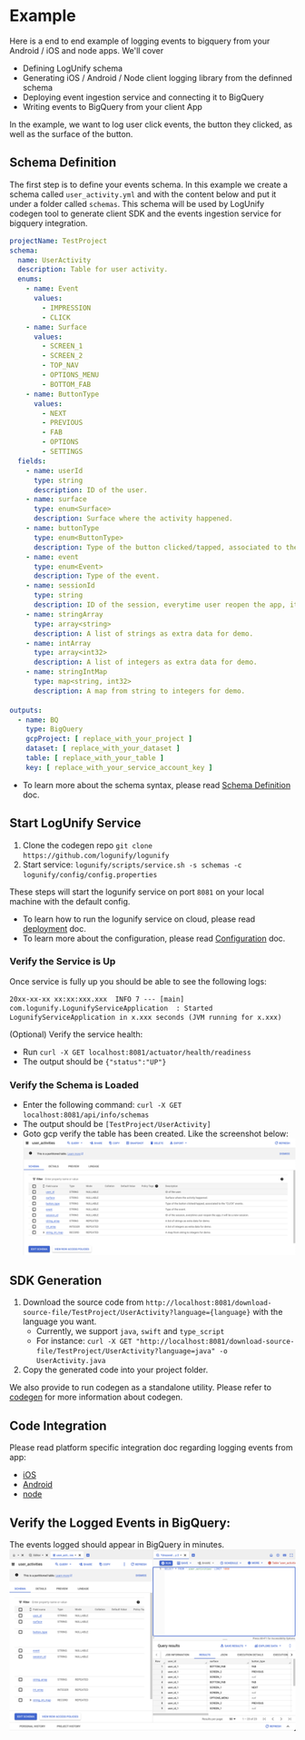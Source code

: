 # Example

Here is a end to end example of logging events to bigquery from your Android / iOS and node apps. We'll cover

- Defining LogUnify schema
- Generating iOS / Android / Node client logging library from the definned schema
- Deploying event ingestion service and connecting it to BigQuery
- Writing events to BigQuery from your client App

In the example, we want to log user click events, the button they clicked, as well as the surface of the button.

## Schema Definition

The first step is to define your events schema. In this example we create a schema called `user_activity.yml` and with the content below and put it under a
folder called `schemas`. This schema will be used by LogUnify codegen tool to generate client SDK and the events ingestion service for bigquery integration.

```yaml
projectName: TestProject
schema:
  name: UserActivity
  description: Table for user activity.
  enums:
    - name: Event
      values:
        - IMPRESSION
        - CLICK
    - name: Surface
      values:
        - SCREEN_1
        - SCREEN_2
        - TOP_NAV
        - OPTIONS_MENU
        - BOTTOM_FAB
    - name: ButtonType
      values:
        - NEXT
        - PREVIOUS
        - FAB
        - OPTIONS
        - SETTINGS
  fields:
    - name: userId
      type: string
      description: ID of the user.
    - name: surface
      type: enum<Surface>
      description: Surface where the activity happened.
    - name: buttonType
      type: enum<ButtonType>
      description: Type of the button clicked/tapped, associated to the "CLICK" events.
    - name: event
      type: enum<Event>
      description: Type of the event.
    - name: sessionId
      type: string
      description: ID of the session, everytime user reopen the app, it will be a new session.
    - name: stringArray
      type: array<string>
      description: A list of strings as extra data for demo.
    - name: intArray
      type: array<int32>
      description: A list of integers as extra data for demo.
    - name: stringIntMap
      type: map<string, int32>
      description: A map from string to integers for demo.

outputs:
  - name: BQ
    type: BigQuery
    gcpProject: [ replace_with_your_project ]
    dataset: [ replace_with_your_dataset ]
    table: [ replace_with_your_table ]
    key: [ replace_with_your_service_account_key ]
```

* To learn more about the schema syntax, please read [Schema Definition](/schema_definition) doc.

## Start LogUnify Service

1. Clone the codegen repo `git clone https://github.com/logunify/logunify`
2. Start service: `logunify/scripts/service.sh -s schemas -c logunify/config/config.properties`

These steps will start the logunify service on port `8081` on your local machine with the default config.

* To learn how to run the logunify service on cloud, please read [deployment](/deployment) doc.
* To learn more about the configuration, please read [Configuration](/configuration) doc.

### Verify the Service is Up

Once service is fully up you should be able to see the following logs:

```
20xx-xx-xx xx:xx:xxx.xxx  INFO 7 --- [main] com.logunify.LogunifyServiceApplication  : Started LogunifyServiceApplication in x.xxx seconds (JVM running for x.xxx)
```

(Optional) Verify the service health:

- Run `curl -X GET localhost:8081/actuator/health/readiness`
- The output should be `{"status":"UP"}`

### Verify the Schema is Loaded

- Enter the following command: `curl -X GET localhost:8081/api/info/schemas`
- The output should be `[TestProject/UserActivity]`
- Goto gcp verify the table has been created. Like the screenshot below:
![](bigquery-table.png)

## SDK Generation

1. Download the source code from `http://localhost:8081/download-source-file/TestProject/UserActivity?language={language}` with the language you want.
    * Currently, we support `java`, `swift` and `type_script`
    * For instance: `curl -X GET "http://localhost:8081/download-source-file/TestProject/UserActivity?language=java" -o UserActivity.java`
2. Copy the generated code into your project folder.

We also provide to run codegen as a standalone utility. Please refer to [codegen](/codegen) for more information about codegen.

## Code Integration

Please read platform specific integration doc regarding logging events from app:

- [iOS](/ios)
- [Android](/android)
- [node](/node)

## Verify the Logged Events in BigQuery:

The events logged should appear in BigQuery in minutes.
![](bigqueyr-query.png)
